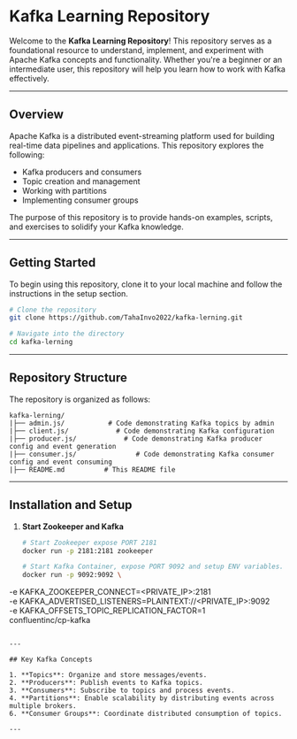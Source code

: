 # Kafka Learning Repository

Welcome to the **Kafka Learning Repository**! This repository serves as a foundational resource to understand, implement, and experiment with Apache Kafka concepts and functionality. Whether you're a beginner or an intermediate user, this repository will help you learn how to work with Kafka effectively.

---

## Overview

Apache Kafka is a distributed event-streaming platform used for building real-time data pipelines and applications. This repository explores the following:

- Kafka producers and consumers
- Topic creation and management
- Working with partitions
- Implementing consumer groups

The purpose of this repository is to provide hands-on examples, scripts, and exercises to solidify your Kafka knowledge.

---

## Getting Started

To begin using this repository, clone it to your local machine and follow the instructions in the setup section.

```bash
# Clone the repository
git clone https://github.com/TahaInvo2022/kafka-lerning.git

# Navigate into the directory
cd kafka-lerning
```

---

## Repository Structure

The repository is organized as follows:

```
kafka-lerning/
|├── admin.js/           # Code demonstrating Kafka topics by admin
|├── client.js/            # Code demonstrating Kafka configuration
|├── producer.js/            # Code demonstrating Kafka producer config and event generation
|├── consumer.js/               # Code demonstrating Kafka consumer config and event consuming
|├── README.md          # This README file
```

---

## Installation and Setup

1. **Start Zookeeper and Kafka**
   ```bash
   # Start Zookeeper expose PORT 2181
   docker run -p 2181:2181 zookeeper 

   # Start Kafka Container, expose PORT 9092 and setup ENV variables.
   docker run -p 9092:9092 \
-e KAFKA_ZOOKEEPER_CONNECT=<PRIVATE_IP>:2181 \
-e KAFKA_ADVERTISED_LISTENERS=PLAINTEXT://<PRIVATE_IP>:9092 \
-e KAFKA_OFFSETS_TOPIC_REPLICATION_FACTOR=1 \
confluentinc/cp-kafka
   ```

---

## Key Kafka Concepts

1. **Topics**: Organize and store messages/events.
2. **Producers**: Publish events to Kafka topics.
3. **Consumers**: Subscribe to topics and process events.
4. **Partitions**: Enable scalability by distributing events across multiple brokers.
6. **Consumer Groups**: Coordinate distributed consumption of topics.

---

